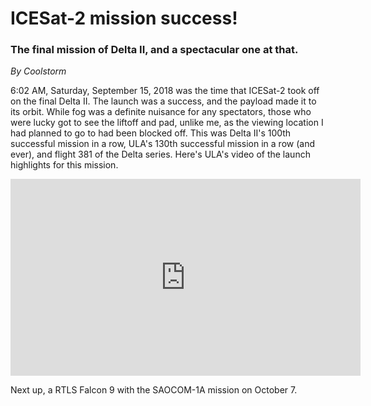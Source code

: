 # ICESat-2 mission success!
### The final mission of Delta II, and a spectacular one at that.

*By Coolstorm*

  6:02 AM, Saturday, September 15, 2018 was the time that ICESat-2 took off on the final Delta II. The launch was a success, and the payload made it to its orbit. While fog was a definite nuisance for any spectators, those who were lucky got to see the liftoff and pad, unlike me, as the viewing location I had planned to go to had been blocked off. This was Delta II's 100th successful mission in a row, ULA's 130th successful mission in a row (and ever), and flight 381 of the Delta series. Here's ULA's video of the launch highlights for this mission.
  
  <iframe width="560" height="315" src="https://www.youtube-nocookie.com/embed/jaIAqj-ReII?rel=0" frameborder="0" allow="autoplay; encrypted-media" allowfullscreen></iframe>

Next up, a RTLS Falcon 9 with the SAOCOM-1A mission on October 7.

